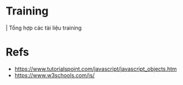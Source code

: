 # Training
| Tổng hợp các tài liệu training

# Refs
* https://www.tutorialspoint.com/javascript/javascript_objects.htm
* https://www.w3schools.com/js/